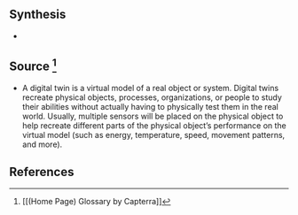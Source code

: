 ## Synthesis
- 
## Source [^1]
- A digital twin is a virtual model of a real object or system. Digital twins recreate physical objects, processes, organizations, or people to study their abilities without actually having to physically test them in the real world. Usually, multiple sensors will be placed on the physical object to help recreate different parts of the physical object’s performance on the virtual model (such as energy, temperature, speed, movement patterns, and more).
## References

[^1]: [[(Home Page) Glossary by Capterra]]